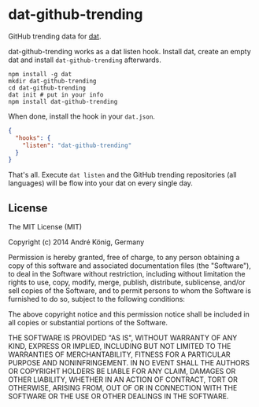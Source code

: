 # dat-github-trending

GitHub trending data for [dat](https://github.com/maxogden/dat).

dat-github-trending works as a dat listen hook. Install dat, create an empty dat and install `dat-github-trending` afterwards.

```
npm install -g dat
mkdir dat-github-trending
cd dat-github-trending
dat init # put in your info
npm install dat-github-trending
```

When done, install the hook in your `dat.json`.

``` json
{
  "hooks": {
    "listen": "dat-github-trending"
  }
}
```

That's all. Execute `dat listen` and the GitHub trending repositories (all languages) will be flow into your dat on every single day.

## License

The MIT License (MIT)

Copyright (c) 2014 André König, Germany

Permission is hereby granted, free of charge, to any person obtaining a copy
of this software and associated documentation files (the "Software"), to deal
in the Software without restriction, including without limitation the rights
to use, copy, modify, merge, publish, distribute, sublicense, and/or sell
copies of the Software, and to permit persons to whom the Software is
furnished to do so, subject to the following conditions:

The above copyright notice and this permission notice shall be included in
all copies or substantial portions of the Software.

THE SOFTWARE IS PROVIDED "AS IS", WITHOUT WARRANTY OF ANY KIND, EXPRESS OR
IMPLIED, INCLUDING BUT NOT LIMITED TO THE WARRANTIES OF MERCHANTABILITY,
FITNESS FOR A PARTICULAR PURPOSE AND NONINFRINGEMENT. IN NO EVENT SHALL THE
AUTHORS OR COPYRIGHT HOLDERS BE LIABLE FOR ANY CLAIM, DAMAGES OR OTHER
LIABILITY, WHETHER IN AN ACTION OF CONTRACT, TORT OR OTHERWISE, ARISING FROM,
OUT OF OR IN CONNECTION WITH THE SOFTWARE OR THE USE OR OTHER DEALINGS IN
THE SOFTWARE.
